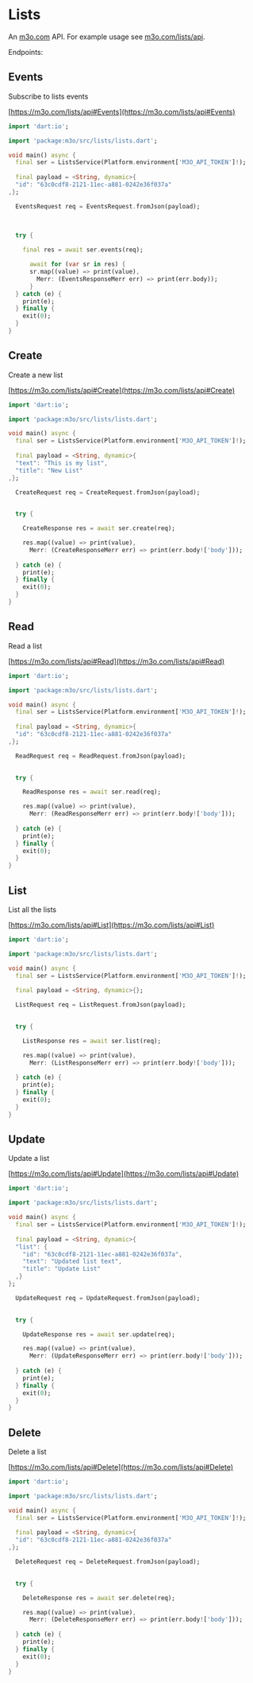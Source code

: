 # Lists

An [m3o.com](https://m3o.com) API. For example usage see [m3o.com/lists/api](https://m3o.com/lists/api).

Endpoints:

## Events

Subscribe to lists events


[https://m3o.com/lists/api#Events](https://m3o.com/lists/api#Events)

```dart
import 'dart:io';

import 'package:m3o/src/lists/lists.dart';

void main() async {
  final ser = ListsService(Platform.environment['M3O_API_TOKEN']!);
 
  final payload = <String, dynamic>{
  "id": "63c0cdf8-2121-11ec-a881-0242e36f037a"
,};

  EventsRequest req = EventsRequest.fromJson(payload);

  
  	
  try {

    final res = await ser.events(req);

	  await for (var sr in res) {
	  sr.map((value) => print(value),
		Merr: (EventsResponseMerr err) => print(err.body));
	  }
  } catch (e) {
    print(e);
  } finally {
    exit(0);
  }
}
```
## Create

Create a new list


[https://m3o.com/lists/api#Create](https://m3o.com/lists/api#Create)

```dart
import 'dart:io';

import 'package:m3o/src/lists/lists.dart';

void main() async {
  final ser = ListsService(Platform.environment['M3O_API_TOKEN']!);
 
  final payload = <String, dynamic>{
  "text": "This is my list",
  "title": "New List"
,};

  CreateRequest req = CreateRequest.fromJson(payload);

  
  try {

	CreateResponse res = await ser.create(req);

    res.map((value) => print(value),
	  Merr: (CreateResponseMerr err) => print(err.body!['body']));	
  
  } catch (e) {
    print(e);
  } finally {
    exit(0);
  }
}
```
## Read

Read a list


[https://m3o.com/lists/api#Read](https://m3o.com/lists/api#Read)

```dart
import 'dart:io';

import 'package:m3o/src/lists/lists.dart';

void main() async {
  final ser = ListsService(Platform.environment['M3O_API_TOKEN']!);
 
  final payload = <String, dynamic>{
  "id": "63c0cdf8-2121-11ec-a881-0242e36f037a"
,};

  ReadRequest req = ReadRequest.fromJson(payload);

  
  try {

	ReadResponse res = await ser.read(req);

    res.map((value) => print(value),
	  Merr: (ReadResponseMerr err) => print(err.body!['body']));	
  
  } catch (e) {
    print(e);
  } finally {
    exit(0);
  }
}
```
## List

List all the lists


[https://m3o.com/lists/api#List](https://m3o.com/lists/api#List)

```dart
import 'dart:io';

import 'package:m3o/src/lists/lists.dart';

void main() async {
  final ser = ListsService(Platform.environment['M3O_API_TOKEN']!);
 
  final payload = <String, dynamic>{};

  ListRequest req = ListRequest.fromJson(payload);

  
  try {

	ListResponse res = await ser.list(req);

    res.map((value) => print(value),
	  Merr: (ListResponseMerr err) => print(err.body!['body']));	
  
  } catch (e) {
    print(e);
  } finally {
    exit(0);
  }
}
```
## Update

Update a list


[https://m3o.com/lists/api#Update](https://m3o.com/lists/api#Update)

```dart
import 'dart:io';

import 'package:m3o/src/lists/lists.dart';

void main() async {
  final ser = ListsService(Platform.environment['M3O_API_TOKEN']!);
 
  final payload = <String, dynamic>{
  "list": {
    "id": "63c0cdf8-2121-11ec-a881-0242e36f037a",
    "text": "Updated list text",
    "title": "Update List"
  ,}
};

  UpdateRequest req = UpdateRequest.fromJson(payload);

  
  try {

	UpdateResponse res = await ser.update(req);

    res.map((value) => print(value),
	  Merr: (UpdateResponseMerr err) => print(err.body!['body']));	
  
  } catch (e) {
    print(e);
  } finally {
    exit(0);
  }
}
```
## Delete

Delete a list


[https://m3o.com/lists/api#Delete](https://m3o.com/lists/api#Delete)

```dart
import 'dart:io';

import 'package:m3o/src/lists/lists.dart';

void main() async {
  final ser = ListsService(Platform.environment['M3O_API_TOKEN']!);
 
  final payload = <String, dynamic>{
  "id": "63c0cdf8-2121-11ec-a881-0242e36f037a"
,};

  DeleteRequest req = DeleteRequest.fromJson(payload);

  
  try {

	DeleteResponse res = await ser.delete(req);

    res.map((value) => print(value),
	  Merr: (DeleteResponseMerr err) => print(err.body!['body']));	
  
  } catch (e) {
    print(e);
  } finally {
    exit(0);
  }
}
```
